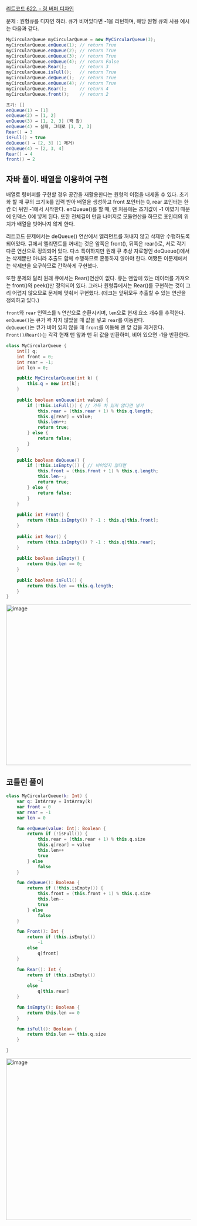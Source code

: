[리트코드 622. - 링 버퍼 디자인](https://leetcode.com/problems/design-circular-queue/description/)

문제 : 원형큐를 디자인 하라. 큐가 비어있다면 -1을 리턴하며, 해당 원형 큐의 사용 예시는 다음과 같다.

```java
MyCircularQueue myCircularQueue = new MyCircularQueue(3);
myCircularQueue.enQueue(1); // return True
myCircularQueue.enQueue(2); // return True
myCircularQueue.enQueue(3); // return True
myCircularQueue.enQueue(4); // return False
myCircularQueue.Rear();     // return 3
myCircularQueue.isFull();   // return True
myCircularQueue.deQueue();  // return True
myCircularQueue.enQueue(4); // return True
myCircularQueue.Rear();     // return 4
myCircularQueue.front();    // return 2

초기: []
enQueue(1) → [1]
enQueue(2) → [1, 2]
enQueue(3) → [1, 2, 3] (꽉 참)
enQueue(4) → 실패, 그대로 [1, 2, 3]
Rear() → 3
isFull() → true
deQueue() → [2, 3] (1 제거)
enQueue(4) → [2, 3, 4]
Rear() → 4
front() → 2
```

## 자바 풀이. 배열을 이용하여 구현
배열로 링버퍼를 구현할 경우 공간을 재활용한다는 원형의 이점을 내세울 수 있다.
초기화 할 때 큐의 크기 k를 입력 받아 배열을 생성하고 front 포인터는 0, rear 포인터는 한칸 더 뒤인 -1에서 시작한다.
enQueue()를 할 때, 맨 처음에는 초기값이 -1 이였기 때문에 인덱스 0에 넣게 된다. 또한 전체길이 만큼 나머지로 모듈연산을 하므로 
포인터의 위치가 배열을 벗어나지 않게 한다.

리트코드 문제에서는 deQueue() 연산에서 엘리먼트를 꺼내지 않고 삭제만 수행하도록 되어있다.
큐에서 엘리먼트를 꺼내는 것은 앞쪽은 front(), 뒤쪽은 rear()로, 서로 각기 다른 연산으로 정의되어 있다.
다소 특이하지만 원래 큐 추상 자료형인 deQueue()에서는 삭제뿐만 아니라 추출도 함께 수행하므로 혼동하지 않아야 한다.
어쨌든 이문제에서는 삭제만을 요구하므로 간략하게 구현했다.

또한 문제와 달리 원래 큐에서는 Rear()연산이 없다.
큐는 맨앞에 있는 데이터를 가져오는 front()와 peek()만 정의되어 있다.
그러나 원형큐에서는 Rear()를 구현하는 것이 그리 어렵지 않으므로 문제에 맞춰서 구현했다.
(데크는 앞뒤모두 추출할 수 있는 연산을 정의하고 있다.)

`front`와 `rear` 인덱스를 `%` 연산으로 순환시키며, `len`으로 현재 요소 개수를 추적한다.  
`enQueue()`는 큐가 꽉 차지 않았을 때 값을 넣고 `rear`를 이동한다.  
`deQueue()`는 큐가 비어 있지 않을 때 `front`를 이동해 맨 앞 값을 제거한다.  
`Front()`/`Rear()`는 각각 현재 맨 앞과 맨 뒤 값을 반환하며, 비어 있으면 -1을 반환한다.  

```java
class MyCircularQueue {
    int[] q;
    int front = 0;
    int rear = -1;
    int len = 0;

    public MyCircularQueue(int k) {
        this.q = new int[k];
    }
    
    public boolean enQueue(int value) {
        if (!this.isFull()) { // 가득 차 있지 않다면 넣기
            this.rear = (this.rear + 1) % this.q.length;
            this.q[rear] = value;
            this.len++;
            return true;
        } else {
            return false;
        }
    }
    
    public boolean deQueue() {
        if (!this.isEmpty()) { // 비어있지 않다면
            this.front = (this.front + 1) % this.q.length;
            this.len--;
            return true;
        } else {
            return false;
        }
    }
    
    public int Front() {
        return (this.isEmpty()) ? -1 : this.q[this.front];
    }
    
    public int Rear() {
        return (this.isEmpty()) ? -1 : this.q[this.rear];
    }
    
    public boolean isEmpty() {
        return this.len == 0;
    }
    
    public boolean isFull() {
        return this.len == this.q.length;
    }
}
```

<img width="681" height="437" alt="image" src="https://github.com/user-attachments/assets/3bfc7214-b12d-4ec3-9755-a7e2e8af5c11" />

## 코틀린 풀이  


```kotlin
class MyCircularQueue(k: Int) {
    var q: IntArray = IntArray(k)
    var front = 0
    var rear = -1
    var len = 0

    fun enQueue(value: Int): Boolean {
        return if (!isFull()) {
            this.rear = (this.rear + 1) % this.q.size
            this.q[rear] = value
            this.len++
            true
        } else
            false
    }

    fun deQueue(): Boolean {
        return if (!this.isEmpty()) {
            this.front = (this.front + 1) % this.q.size
            this.len--
            true
        } else 
            false
    }

    fun Front(): Int {
        return if (this.isEmpty())
            -1
        else
            q[front]
    }

    fun Rear(): Int {
        return if (this.isEmpty())
            -1
        else
            q[this.rear]
    }

    fun isEmpty(): Boolean {
        return this.len == 0
    }

    fun isFull(): Boolean {
        return this.len == this.q.size
    }

}
```

<img width="680" height="440" alt="image" src="https://github.com/user-attachments/assets/fa3d8c06-3452-47dc-8600-b44cb30d376e" />



